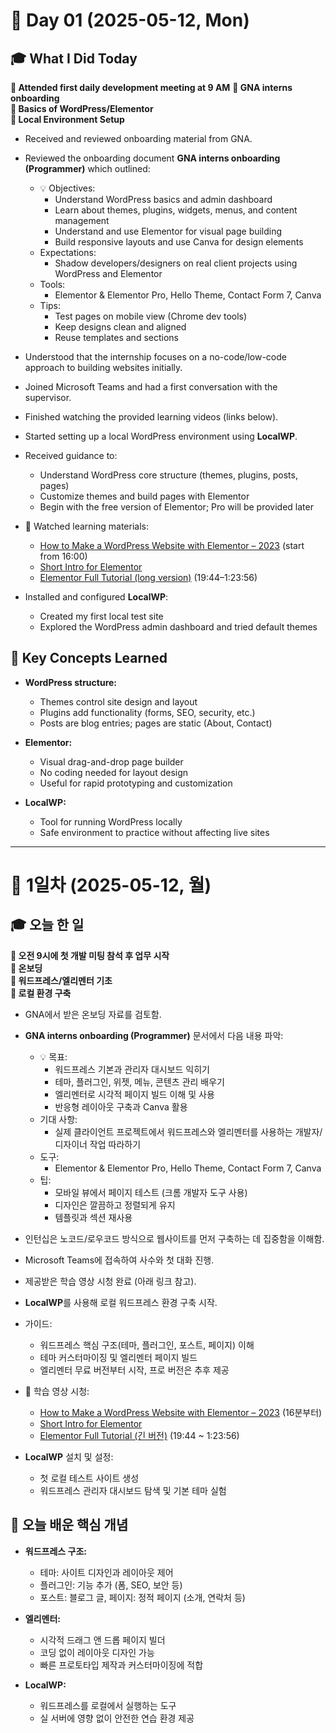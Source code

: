 # 📅 Day 01 (2025-05-12, Mon)

## 🎓 What I Did Today

**📌 Attended first daily development meeting at 9 AM** 
**📌 GNA interns onboarding**  
**📌 Basics of WordPress/Elementor**  
**📌 Local Environment Setup**

- Received and reviewed onboarding material from GNA.  
- Reviewed the onboarding document **GNA interns onboarding (Programmer)** which outlined:  
  - 💡 Objectives:  
    - Understand WordPress basics and admin dashboard  
    - Learn about themes, plugins, widgets, menus, and content management  
    - Understand and use Elementor for visual page building  
    - Build responsive layouts and use Canva for design elements  
  - Expectations:  
    - Shadow developers/designers on real client projects using WordPress and Elementor  
  - Tools:  
    - Elementor & Elementor Pro, Hello Theme, Contact Form 7, Canva  
  - Tips:  
    - Test pages on mobile view (Chrome dev tools)  
    - Keep designs clean and aligned  
    - Reuse templates and sections  

- Understood that the internship focuses on a no-code/low-code approach to building websites initially.  
- Joined Microsoft Teams and had a first conversation with the supervisor.  
- Finished watching the provided learning videos (links below).  
- Started setting up a local WordPress environment using **LocalWP**.  

- Received guidance to:  
  - Understand WordPress core structure (themes, plugins, posts, pages)  
  - Customize themes and build pages with Elementor  
  - Begin with the free version of Elementor; Pro will be provided later  

- 🎥 Watched learning materials:  
  - [How to Make a WordPress Website with Elementor – 2023](https://www.youtube.com/watch?v=ikeSpqhtKXk) (start from 16:00)  
  - [Short Intro for Elementor](https://www.youtube.com/watch?v=E15iQEm9KF8)  
  - [Elementor Full Tutorial (long version)](https://www.youtube.com/watch?v=QaH1xpoX5C4) (19:44–1:23:56)  

- Installed and configured **LocalWP**:  
  - Created my first local test site  
  - Explored the WordPress admin dashboard and tried default themes  

## 🧠 Key Concepts Learned

- **WordPress structure:**  
  - Themes control site design and layout  
  - Plugins add functionality (forms, SEO, security, etc.)  
  - Posts are blog entries; pages are static (About, Contact)  

- **Elementor:**  
  - Visual drag-and-drop page builder  
  - No coding needed for layout design  
  - Useful for rapid prototyping and customization  

- **LocalWP:**  
  - Tool for running WordPress locally  
  - Safe environment to practice without affecting live sites
 
 ---
# 📅 1일차 (2025-05-12, 월)

## 🎓 오늘 한 일

**📌 오전 9시에 첫 개발 미팅 참석 후 업무 시작**  
**📌 온보딩**  
**📌 워드프레스/엘리멘터 기초**  
**📌 로컬 환경 구축**

- GNA에서 받은 온보딩 자료를 검토함.  
- **GNA interns onboarding (Programmer)** 문서에서 다음 내용 파악:  
  - 💡 목표:  
    - 워드프레스 기본과 관리자 대시보드 익히기  
    - 테마, 플러그인, 위젯, 메뉴, 콘텐츠 관리 배우기  
    - 엘리멘터로 시각적 페이지 빌드 이해 및 사용  
    - 반응형 레이아웃 구축과 Canva 활용  
  - 기대 사항:  
    - 실제 클라이언트 프로젝트에서 워드프레스와 엘리멘터를 사용하는 개발자/디자이너 작업 따라하기  
  - 도구:  
    - Elementor & Elementor Pro, Hello Theme, Contact Form 7, Canva  
  - 팁:  
    - 모바일 뷰에서 페이지 테스트 (크롬 개발자 도구 사용)  
    - 디자인은 깔끔하고 정렬되게 유지  
    - 템플릿과 섹션 재사용  

- 인턴십은 노코드/로우코드 방식으로 웹사이트를 먼저 구축하는 데 집중함을 이해함.  
- Microsoft Teams에 접속하여 사수와 첫 대화 진행.  
- 제공받은 학습 영상 시청 완료 (아래 링크 참고).  
- **LocalWP**를 사용해 로컬 워드프레스 환경 구축 시작.  

- 가이드:  
  - 워드프레스 핵심 구조(테마, 플러그인, 포스트, 페이지) 이해  
  - 테마 커스터마이징 및 엘리멘터 페이지 빌드  
  - 엘리멘터 무료 버전부터 시작, 프로 버전은 추후 제공  

- 🎥 학습 영상 시청:  
  - [How to Make a WordPress Website with Elementor – 2023](https://www.youtube.com/watch?v=ikeSpqhtKXk) (16분부터)  
  - [Short Intro for Elementor](https://www.youtube.com/watch?v=E15iQEm9KF8)  
  - [Elementor Full Tutorial (긴 버전)](https://www.youtube.com/watch?v=QaH1xpoX5C4) (19:44 ~ 1:23:56)  

- **LocalWP** 설치 및 설정:  
  - 첫 로컬 테스트 사이트 생성  
  - 워드프레스 관리자 대시보드 탐색 및 기본 테마 실험  

## 🧠 오늘 배운 핵심 개념

- **워드프레스 구조:**  
  - 테마: 사이트 디자인과 레이아웃 제어  
  - 플러그인: 기능 추가 (폼, SEO, 보안 등)  
  - 포스트: 블로그 글, 페이지: 정적 페이지 (소개, 연락처 등)  

- **엘리멘터:**  
  - 시각적 드래그 앤 드롭 페이지 빌더  
  - 코딩 없이 레이아웃 디자인 가능  
  - 빠른 프로토타입 제작과 커스터마이징에 적합  

- **LocalWP:**  
  - 워드프레스를 로컬에서 실행하는 도구  
  - 실 서버에 영향 없이 안전한 연습 환경 제공  

